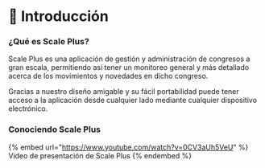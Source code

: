# 👋 Introducción

### **¿Qué es Scale Plus?**

Scale Plus es una aplicación de gestión y administración de congresos a gran escala, permitiendo así tener un monitoreo general y más detallado acerca de los movimientos y novedades en dicho congreso.

Gracias a nuestro diseño amigable y su fácil portabilidad puede tener acceso a la aplicación desde cualquier lado mediante cualquier dispositivo electrónico.

### Conociendo Scale Plus

{% embed url="https://www.youtube.com/watch?v=0CV3aUh5VeU" %}
Video de presentación de Scale Plus
{% endembed %}

